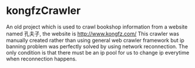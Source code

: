 # kongfzCrawler
An old project which is used to crawl bookshop information from a website named 孔夫子, the website is http://www.kongfz.com/
This crawler was manually created rather than using general web crawler framework but ip banning problem was perfectly solved by using network reconnection. The only condition is that there must be an ip pool for us to change ip everytime when reconnection happens.
